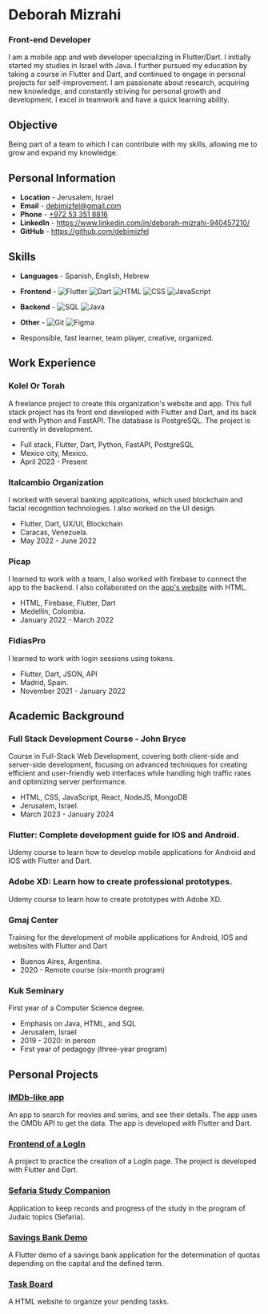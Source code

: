 # Deborah Mizrahi

### Front-end Developer

I am a mobile app and web developer specializing in Flutter/Dart. I initially started my studies in Israel with Java. I further pursued my education by taking a course in Flutter and Dart, and continued to engage in personal projects for self-improvement. I am passionate about research, acquiring new knowledge, and constantly striving for personal growth and development. I excel in teamwork and have a quick learning ability.

## Objective

Being part of a team to which I can contribute with my skills, allowing me to grow and expand my knowledge.

## Personal Information

- **Location** - Jerusalem, Israel
- **Email** - [debimizfel@gmail.com](mailto:debimizfel@gmail.com)
- **Phone** - [+972 53 351 8816](tel:+972533518816)
- **LinkedIn** - https://www.linkedin.com/in/deborah-mizrahi-940457210/
- **GitHub** - https://github.com/debimizfel

## Skills

- **Languages** - Spanish, English, Hebrew
- **Frontend** - ![Flutter](https://raster.shields.io/badge/Flutter-02569B?logo=flutter&logoColor=white&style=flat)
 ![Dart](https://raster.shields.io/badge/Dart-0175C2?logo=dart&logoColor=white&style=flat)
 ![HTML](https://raster.shields.io/badge/HTML5-E34F26?logo=html5&logoColor=white&style=flat)
 ![CSS](https://raster.shields.io/badge/CSS3-1572B6?logo=css3&logoColor=white&style=flat)
 ![JavaScript](https://raster.shields.io/badge/JavaScript-F7DF1E?logo=javascript&logoColor=black&style=flat)

- **Backend** - ![SQL](https://raster.shields.io/badge/SQL-4479A1?style=flat)
 ![Java](https://raster.shields.io/badge/Java-007396?style=flat)

- **Other** - ![Git](https://raster.shields.io/badge/Git-F05032?logo=git&logoColor=white&style=flat)
 ![Figma](https://raster.shields.io/badge/Figma-F24E1E?logo=figma&logoColor=white&style=flat)

- Responsible, fast learner, team player, creative, organized.

## Work Experience

### Kolel Or Torah

A freelance project to create this organization's website and app. This full stack project has its front end developed with Flutter and Dart, and its back end with Python and FastAPI. The database is PostgreSQL. The project is currently in development.

- Full stack, Flutter, Dart, Python, FastAPI, PostgreSQL
- Mexico city, Mexico.
- April 2023 - Present

### Italcambio Organization

I worked with several banking applications, which used blockchain and facial recognition technologies. I also worked on the UI design.

- Flutter, Dart, UX/UI, Blockchain
- Caracas, Venezuela.
- May 2022 - June 2022

### Picap

I learned to work with a team, I also worked with firebase to connect the app to the backend. I also collaborated on the [app's website](https://www.cocoa.app/) with HTML.

- HTML, Firebase, Flutter, Dart
- Medellín, Colombia.
- January 2022 - March 2022

### FidiasPro

I learned to work with login sessions using tokens.

- Flutter, Dart, JSON, API
- Madrid, Spain.
- November 2021 - January 2022

## Academic Background

### Full Stack Development Course - John Bryce

Course in Full-Stack Web Development, covering both client-side and server-side development, focusing on advanced techniques for creating efficient and user-friendly web interfaces while handling high traffic rates and optimizing server performance.

- HTML, CSS, JavaScript, React, NodeJS, MongoDB
- Jerusalem, Israel.
- March 2023 - January 2024

### Flutter: Complete development guide for IOS and Android.

Udemy course to learn how to develop mobile applications for Android and IOS with Flutter and Dart.

### Adobe XD: Learn how to create professional prototypes.

Udemy course to learn how to create prototypes with Adobe XD.

### Gmaj Center

Training for the development of mobile applications for Android, IOS and websites with Flutter and Dart

- Buenos Aires, Argentina.
- 2020 - Remote course (six-month program)

### Kuk Seminary

First year of a Computer Science degree.

- Emphasis on Java, HTML, and SQL
- Jerusalem, Israel
- 2019 - 2020: in person
- First year of pedagogy (three-year program)

## Personal Projects

### [IMDb-like app](https://github.com/debimizfel/Proyecto-IMDb)

An app to search for movies and series, and see their details. The app uses the OMDb API to get the data. The app is developed with Flutter and Dart.

### [Frontend of a LogIn](https://github.com/debimizfel/LogIn)

A project to practice the creation of a LogIn page. The project is developed with Flutter and Dart.

### [Sefaria Study Companion](https://github.com/lcyper/s_app)

Application to keep records and progress of the study in the program of Judaic topics (Sefaria).

### [Savings Bank Demo](https://github.com/debimizfel/Caja-de-ahorro--Demo-)

A Flutter demo of a savings bank application for the determination of quotas depending on the capital and the defined term.

### [Task Board](https://github.com/debimizfel/Task-Board)

A HTML website to organize your pending tasks.
